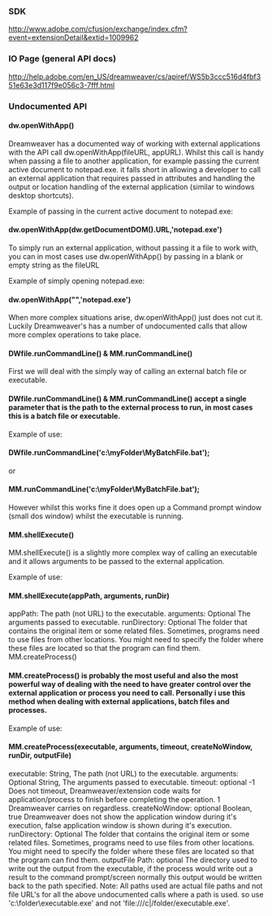 ### SDKhttp://www.adobe.com/cfusion/exchange/index.cfm?event=extensionDetail&extid=1009962### IO Page (general API docs)http://help.adobe.com/en_US/dreamweaver/cs/apiref/WS5b3ccc516d4fbf351e63e3d117f9e056c3-7fff.html### Undocumented API#### dw.openWithApp()Dreamweaver has a documented way of working with external applications with the API call dw.openWithApp(fileURL, appURL). Whilst this call is handy when passing a file to another application, for example passing the current active document to notepad.exe. it falls short in allowing a developer to call an external application that requires passed in attributes and handling the output or location handling of the external application (similar to windows desktop shortcuts).Example of passing in the current active document to notepad.exe:#### dw.openWithApp(dw.getDocumentDOM().URL,'notepad.exe')To simply run an external application, without passing it a file to work with, you can in most cases use dw.openWithApp() by passing in a blank or empty string as the fileURLExample of simply opening notepad.exe:#### dw.openWithApp("",'notepad.exe')When more complex situations arise, dw.openWithApp() just does not cut it. Luckily Dreamweaver's has a number of undocumented calls that allow more complex operations to take place.#### DWfile.runCommandLine() & MM.runCommandLine() First we will deal with the simply way of calling an external batch file or executable.#### DWfile.runCommandLine() & MM.runCommandLine() accept a single parameter that is the path to the external process to run, in most cases this is a batch file or executable.Example of use:#### DWfile.runCommandLine('c:\myFolder\MyBatchFile.bat');or#### MM.runCommandLine('c:\myFolder\MyBatchFile.bat');However whilst this works fine it does open up a Command prompt window (small dos window) whilst the executable is running.#### MM.shellExecute()MM.shellExecute() is a slightly more complex way of calling an executable and it allows arguments to be passed to the external application.Example of use:#### MM.shellExecute(appPath, arguments, runDir)appPath:	The path (not URL) to the executable.arguments:Optional	The arguments passed to executable.runDirectory:Optional	The folder that contains the original item or some related files. Sometimes, programs need to use files from other locations. You might need to specify the folder where these files are located so that the program can find them.MM.createProcess()#### MM.createProcess() is probably the most useful and also the most powerful way of dealing with the need to have greater control over the external application or process you need to call. Personally i use this method when dealing with external applications, batch files and processes. Example of use:#### MM.createProcess(executable, arguments, timeout, createNoWindow, runDir, outputFile)executable:	String, The path (not URL) to the executable.arguments:Optional	String, The arguments passed to executable.timeout:optional	-1 Does not timeout, Dreamweaver/extension code waits for application/process to finish before completing the operation. 1 Dreamweaver carries on regardless.createNoWindow:optional	Boolean, true Dreamweaver does not show the application window during it's execution, false application window is shown during it's execution.runDirectory:Optional	The folder that contains the original item or some related files. Sometimes, programs need to use files from other locations. You might need to specify the folder where these files are located so that the program can find them.outputFile Path:optional	The directory used to write out the output from the executable, if the process would write out a result to the command prompt/screen normally this output would be written back to the path specified.Note: All paths used are actual file paths and not file URL's for all the above undocumented calls where a path is used.so use 'c:\folder\executable.exe' and not 'file:///c|/folder/executable.exe'.